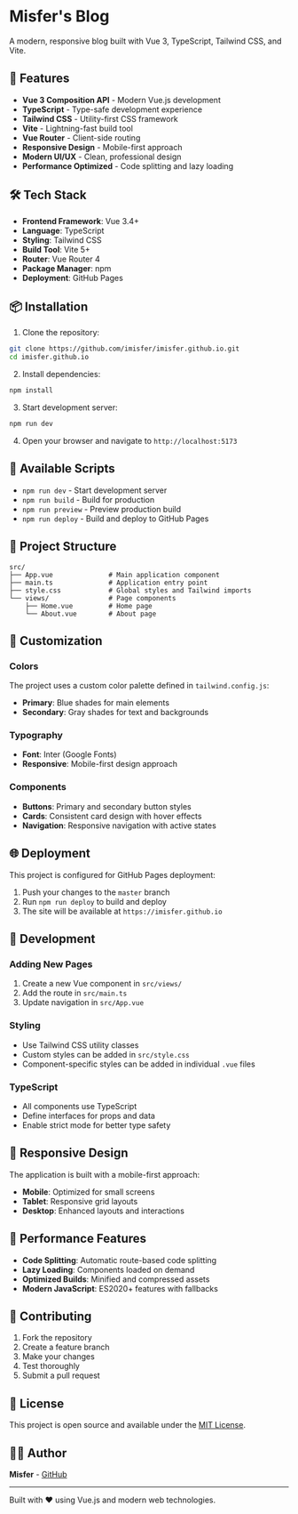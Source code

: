 # Misfer's Blog

A modern, responsive blog built with Vue 3, TypeScript, Tailwind CSS, and Vite.

## 🚀 Features

- **Vue 3 Composition API** - Modern Vue.js development
- **TypeScript** - Type-safe development experience
- **Tailwind CSS** - Utility-first CSS framework
- **Vite** - Lightning-fast build tool
- **Vue Router** - Client-side routing
- **Responsive Design** - Mobile-first approach
- **Modern UI/UX** - Clean, professional design
- **Performance Optimized** - Code splitting and lazy loading

## 🛠️ Tech Stack

- **Frontend Framework**: Vue 3.4+
- **Language**: TypeScript
- **Styling**: Tailwind CSS
- **Build Tool**: Vite 5+
- **Router**: Vue Router 4
- **Package Manager**: npm
- **Deployment**: GitHub Pages

## 📦 Installation

1. Clone the repository:
```bash
git clone https://github.com/imisfer/imisfer.github.io.git
cd imisfer.github.io
```

2. Install dependencies:
```bash
npm install
```

3. Start development server:
```bash
npm run dev
```

4. Open your browser and navigate to `http://localhost:5173`

## 🚀 Available Scripts

- `npm run dev` - Start development server
- `npm run build` - Build for production
- `npm run preview` - Preview production build
- `npm run deploy` - Build and deploy to GitHub Pages

## 📁 Project Structure

```
src/
├── App.vue              # Main application component
├── main.ts              # Application entry point
├── style.css            # Global styles and Tailwind imports
└── views/               # Page components
    ├── Home.vue         # Home page
    └── About.vue        # About page
```

## 🎨 Customization

### Colors
The project uses a custom color palette defined in `tailwind.config.js`:

- **Primary**: Blue shades for main elements
- **Secondary**: Gray shades for text and backgrounds

### Typography
- **Font**: Inter (Google Fonts)
- **Responsive**: Mobile-first design approach

### Components
- **Buttons**: Primary and secondary button styles
- **Cards**: Consistent card design with hover effects
- **Navigation**: Responsive navigation with active states

## 🌐 Deployment

This project is configured for GitHub Pages deployment:

1. Push your changes to the `master` branch
2. Run `npm run deploy` to build and deploy
3. The site will be available at `https://imisfer.github.io`

## 🔧 Development

### Adding New Pages
1. Create a new Vue component in `src/views/`
2. Add the route in `src/main.ts`
3. Update navigation in `src/App.vue`

### Styling
- Use Tailwind CSS utility classes
- Custom styles can be added in `src/style.css`
- Component-specific styles can be added in individual `.vue` files

### TypeScript
- All components use TypeScript
- Define interfaces for props and data
- Enable strict mode for better type safety

## 📱 Responsive Design

The application is built with a mobile-first approach:
- **Mobile**: Optimized for small screens
- **Tablet**: Responsive grid layouts
- **Desktop**: Enhanced layouts and interactions

## 🚀 Performance Features

- **Code Splitting**: Automatic route-based code splitting
- **Lazy Loading**: Components loaded on demand
- **Optimized Builds**: Minified and compressed assets
- **Modern JavaScript**: ES2020+ features with fallbacks

## 🤝 Contributing

1. Fork the repository
2. Create a feature branch
3. Make your changes
4. Test thoroughly
5. Submit a pull request

## 📄 License

This project is open source and available under the [MIT License](LICENSE).

## 👨‍💻 Author

**Misfer** - [GitHub](https://github.com/imisfer)

---

Built with ❤️ using Vue.js and modern web technologies. 